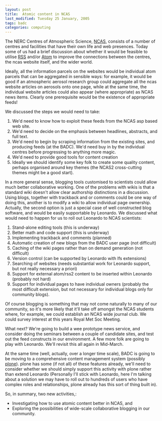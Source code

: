 ```yaml
---
layout: post
title:  Atomic content in NCAS 
last_modified: Tuesday 25 January, 2005
tags: badc
categories: computing
---
```


The NERC Centres of Atmospheric Science, [NCAS](http://ncas.ac.uk), consists of a number of centres and facilities that have their own life and web presences. Today some of us had a brief discussion about whether it would be feasible to utilise [RSS](http://www.xml.com/pub/a/2002/12/18/dive-into-xml.html) and/or [Atom](http://www.atomenabled.org/) to improve the connections between the centres, the ncas website itself, and the wider world.

Ideally, all the information parcels on the websites would be individual atom parcels that can be aggregated in sensible ways: for example, it would be good if an atmospheric aerosol research group could aggregate all the ncas website articles on aerosols onto one page, while at the same time, the individual website articles could also appear (where appropriate) as NCAS news items. Clearly one prerequisite would be the existence of appropriate feeds!

We discussed the steps we would need to take:1. We'd need to know how to exploit these feeds from the NCAS asp based web site.1. We'd need to decide on the emphasis between headlines, abstracts, and full text.1. We'd need to begin by scraping information from the existing sites, and producing feeds (at the BADC). We'd need buy in by the individual centres before progressing to anything more magic.1. We'd need to provide good tools for content creation1. Ideally we should identify some key folk to create some quality content, perhaps organised around key themes (the NCAS2 cross-cutting themes might be a good start).

In a more general sense, blogging tools customised to scientists could allow much better collaborative working. One of the problems with wikis is that a standard wiki doesn't allow clear authorship distinctions in a discussion. Using blogs, together with trackback and or comments could be one way of doing this, another is to modify a wiki to allow individual page ownership. Actually, the second option is just a special case of well constructed blog software, and would be easily supportable by Leonardo. We discussed what would need to happen for us to roll out Leonardo to NCAS scientists:1. Stand-alone editing tools (this is underway)1. Better math and code support (this is underway)1. Implementing trackback and comments (planned)1. Automatic creation of new blogs from the BADC user page (not difficult)1. Caching of the wiki pages rather than on demand generation (not difficult)1. Version control (can be supported by Leonardo with lfs extensions)1. Searching of websites (needs substantial work for Leonardo support, but not really necessary a priori)1. Support for external atom/rss2 content to be inserted within Leonardo (probably not hard)1. Support for individual pages to have individual owners (probably the most difficult extension, but not necessary for individual blogs only for community blogs).

Of course blogging is something that may not come naturally to many of our community, so it's more likely that it'll take off amongst the NCAS students where, for example, we could establish an NCAS wide journal club. We could survey interest at this years Royal Met Soc Meeting.

What next? We're going to build a wee prototype news service, and consider doing the seminars between a couple of candidate sites, and test out the feed constructs in our environment. A few more folk are going to play with Leonardo. We'll revisit this all again in Mid-March.

At the same time (well, actually, over a longer time scale), BADC is going to be moving to a comprehensive content management system (possibly [plone](http:plone.org)). plone has some (if not all) of these features already, we'll need to consider whether we should simply support this activity with plone rather than extend Leonardo (Personally I'll stick with Leonardo, here I'm talking about a solution we may have to roll out to hundreds of users who have complex roles and relationships, plone already has this sort of thing built in).

So, in summary, two new activities,:
* Investigating how to use atomic content better in NCAS, and
* Exploring the possibilities of wide-scale collaborative blogging in our community.